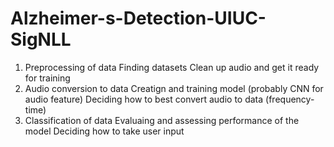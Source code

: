# Alzheimer-s-Detection-UIUC-SigNLL

1. Preprocessing of data
   Finding datasets
   Clean up audio and get it ready for training  
2. Audio conversion to data
   Creatign and training model (probably CNN for audio feature)
   Deciding how to best convert audio to data (frequency-time)       
3. Classification of data
   Evaluaing and assessing performance of the model
   Deciding how to take user input
